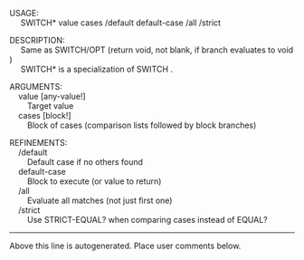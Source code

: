 USAGE:  
&nbsp;&nbsp;&nbsp;&nbsp;&nbsp;SWITCH*&nbsp;value&nbsp;cases&nbsp;/default&nbsp;default-case&nbsp;/all&nbsp;/strict  
  
DESCRIPTION:  
&nbsp;&nbsp;&nbsp;&nbsp;&nbsp;Same&nbsp;as&nbsp;SWITCH/OPT&nbsp;(return&nbsp;void,&nbsp;not&nbsp;blank,&nbsp;if&nbsp;branch&nbsp;evaluates&nbsp;to&nbsp;void)  
&nbsp;&nbsp;&nbsp;&nbsp;&nbsp;SWITCH*&nbsp;is&nbsp;a&nbsp;specialization&nbsp;of&nbsp;SWITCH&nbsp;.  
  
ARGUMENTS:  
&nbsp;&nbsp;&nbsp;&nbsp;value&nbsp;[any-value!]  
&nbsp;&nbsp;&nbsp;&nbsp;&nbsp;&nbsp;&nbsp;&nbsp;Target&nbsp;value  
&nbsp;&nbsp;&nbsp;&nbsp;cases&nbsp;[block!]  
&nbsp;&nbsp;&nbsp;&nbsp;&nbsp;&nbsp;&nbsp;&nbsp;Block&nbsp;of&nbsp;cases&nbsp;(comparison&nbsp;lists&nbsp;followed&nbsp;by&nbsp;block&nbsp;branches)  
  
REFINEMENTS:  
&nbsp;&nbsp;&nbsp;&nbsp;/default  
&nbsp;&nbsp;&nbsp;&nbsp;&nbsp;&nbsp;&nbsp;&nbsp;Default&nbsp;case&nbsp;if&nbsp;no&nbsp;others&nbsp;found  
&nbsp;&nbsp;&nbsp;&nbsp;default-case  
&nbsp;&nbsp;&nbsp;&nbsp;&nbsp;&nbsp;&nbsp;&nbsp;Block&nbsp;to&nbsp;execute&nbsp;(or&nbsp;value&nbsp;to&nbsp;return)  
&nbsp;&nbsp;&nbsp;&nbsp;/all  
&nbsp;&nbsp;&nbsp;&nbsp;&nbsp;&nbsp;&nbsp;&nbsp;Evaluate&nbsp;all&nbsp;matches&nbsp;(not&nbsp;just&nbsp;first&nbsp;one)  
&nbsp;&nbsp;&nbsp;&nbsp;/strict  
&nbsp;&nbsp;&nbsp;&nbsp;&nbsp;&nbsp;&nbsp;&nbsp;Use&nbsp;STRICT-EQUAL?&nbsp;when&nbsp;comparing&nbsp;cases&nbsp;instead&nbsp;of&nbsp;EQUAL?  
___
Above this line is autogenerated. Place user comments below.